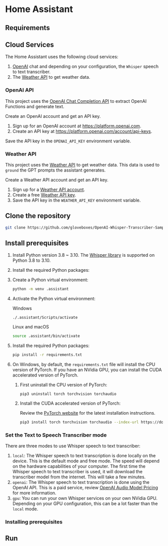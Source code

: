 # Home Assistant

## Requirements

## Cloud Services

The Home Assistant uses the following cloud services:

1. [OpenAI](https://platform.openai.com) chat and depending on your configuration, the `Whisper` speech to text transcriber.
2. The [Weather API](https://www.weatherapi.com/) to get weather data.

### OpenAI API

This project uses the [OpenAI Chat Completion API](https://platform.openai.com/docs/api-reference/chat) to extract OpenAI Functions and generate text.

Create an OpenAI account and get an API key.

1. Sign up for an OpenAI account at https://platform.openai.com.
2. Create an API key at https://platform.openai.com/account/api-keys.

Save the API key in the `OPENAI_API_KEY` environment variable.

### Weather API

This project uses the [Weather API](https://www.weatherapi.com/) to get weather data. This data is used to `ground` the GPT prompts the assistant generates.

Create a Weather API account and get an API key.

1. Sign up for a [Weather API account](https://www.weatherapi.com/signup.aspx).
2. Create a free [Weather API key](https://www.weatherapi.com/my/).
3. Save the API key in the `WEATHER_API_KEY` environment variable.

## Clone the repository

```bash
git clone https://github.com/gloveboxes/OpenAI-Whisper-Transcriber-Sample
```

## Install prerequisites

1. Install Python version 3.8 ~ 3.10. The [Whisper library](https://pypi.org/project/openai-whisper/) is supported on Python 3.8 to 3.10.
1. Install the required Python packages:
1. Create a Python virtual environment:

    ```bash
    python -m venv .assistant
    ```

1. Activate the Python virtual environment:

    Windows

    ```pwsh
    ./.assistant/Scripts/activate
    ```

    Linux and macOS

    ```bash
    source .assistant/bin/activate
    ```

1. Install the required Python packages:

    ```bash
    pip install -r requirements.txt
    ```

1. On Windows, by default, the `requirements.txt` file will install the CPU version of PyTorch. If you have an NVidia GPU, you can install the CUDA accelerated version of PyTorch.

    1. First uninstall the CPU version of PyTorch:

        ```pwsh
        pip3 uninstall torch torchvision torchaudio
        ```

    2. Install the CUDA accelerated version of PyTorch:

        Review the [PyTorch website](https://pytorch.org/get-started/locally/) for the latest installation instructions.

        ```bash
        pip3 install torch torchvision torchaudio --index-url https://download.pytorch.org/whl/cu117
        ```

### Set the Text to Speech Transcriber mode

There are three modes to use Whisper speech to text transcriber:

1. `local`: The Whisper speech to text transcription is done locally on the device. This is the default mode and free mode. The speed will depend on the hardware capabilities of your computer. The first time the Whisper speech to text transcriber is used, it will download the transcriber model from the internet. This will take a few minutes.
2. `openai`: The Whisper speech to text transcription is done using the OpenAI API. This is a paid service, review [OpenAI Audio Model Pricing](https://openai.com/pricing/) for more information.
3. `gpu`: You can run your own Whisper services on your own NVidia GPU. Depending on your GPU configuration, this can be a lot faster than the `local` mode.

### Installing prerequisites



## Run